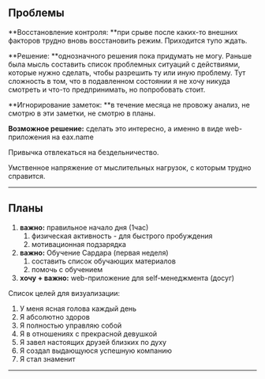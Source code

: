 ## Проблемы

**Восстановление контроля: **при срыве после каких-то внешних факторов трудно вновь восстановить режим. Приходится тупо ждать.

**Решение: **однозначного решения пока придумать не могу. Раньше была мысль составить список проблемных ситуаций с действиями, которые нужно сделать, чтобы разрешить ту или иную проблему. Тут сложность в том, что в подавленном состоянии я не хочу никуда смотреть и что-то предпринимать, но попробовать стоит.



**Игнорирование заметок: **в течение месяца не провожу анализ, не смотрю в эти заметки, не смотрю в планы.

**Возможное решение:** сделать это интересно, а именно в виде web-приложения на eax.name



Привычка отвлекаться на бездельничество.



Умственное напряжение от мыслительных нагрузок, с которым трудно справится.

---

## Планы

1. **важно:** правильное начало дня \(1час\)
   1. физическая активность - для быстрого пробуждения
   2. мотивационная подзарядка
2. **важно:** Обучение Сардара (первая неделя)
   1. составить список обучающих материалов
   2. помочь с обучением
3. **хочу + важно:** web-приложение для self-менеджмента (досуг)

Список целей для визуализации:

1. У меня ясная голова каждый день
2. Я абсолютно здоров
3. Я полностью управляю собой
4. Я в отношениях с прекрасной девушкой
5. Я завел настоящих друзей близких по духу
6. Я создал выдающуюся успешную компанию
7. Я стал знаменит




---

## 



